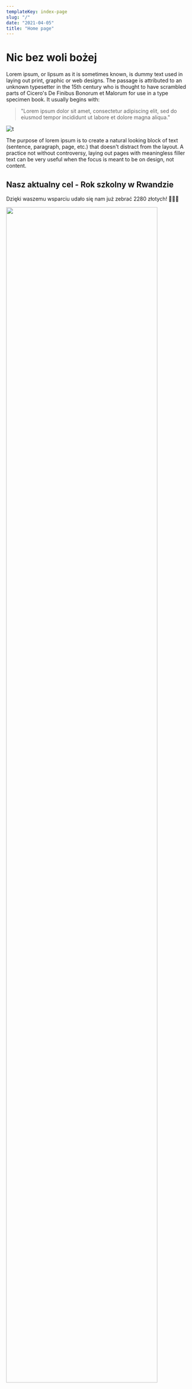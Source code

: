 ```yaml
---
templateKey: index-page
slug: "/"
date: "2021-04-05"
title: "Home page"
---
```

# Nic bez woli bożej
Lorem ipsum, or lipsum as it is sometimes known, is dummy text used in laying out print, graphic or web designs. The passage is attributed to an unknown typesetter in the 15th century who is thought to have scrambled parts of Cicero's De Finibus Bonorum et Malorum for use in a type specimen book. It usually begins with:

>"Lorem ipsum dolor sit amet, consectetur adipiscing elit, sed do eiusmod tempor incididunt ut labore et dolore magna aliqua."

  ![t](/img/foto1.JPG "aaa")

The purpose of lorem ipsum is to create a natural looking block of text (sentence, paragraph, page, etc.) that doesn't distract from the layout. A practice not without controversy, laying out pages with meaningless filler text can be very useful when the focus is meant to be on design, not content. 

## Nasz aktualny cel - Rok szkolny w Rwandzie
Dzięki waszemu wsparciu udało się nam już zebrać 2280 złotych! 💪💪💪

<img src="/img/prog.svg" width="90%" style="max-width:600px">

Cel: 3000 złotych. Więcej o akcji możecie przeczytać tutaj: [Rok szkolny w Rwandzie](/p1).
